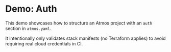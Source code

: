 # Demo: Auth

This demo showcases how to structure an Atmos project with an `auth` section in `atmos.yaml`.

It intentionally only validates stack manifests (no Terraform applies) to avoid requiring real cloud credentials in CI.
